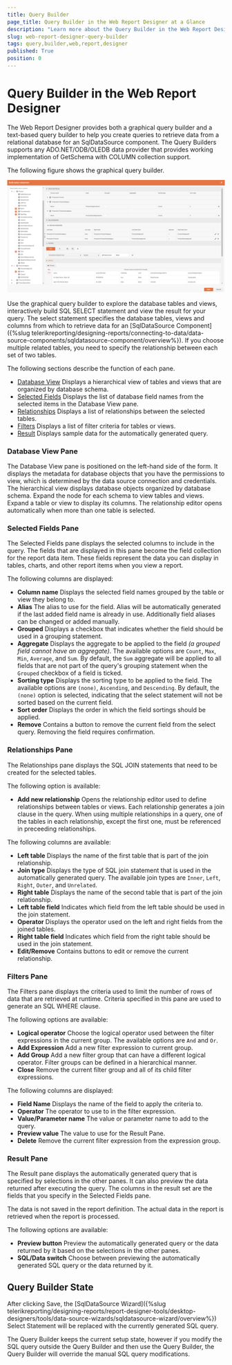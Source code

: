```yaml
---
title: Query Builder
page_title: Query Builder in the Web Report Designer at a Glance
description: "Learn more about the Query Builder in the Web Report Designer and how to use it to create basic queries easily in Telerik Reporting."
slug: web-report-designer-query-builder
tags: query,builder,web,report,designer
published: True
position: 0
---
```


# Query Builder in the Web Report Designer

The Web Report Designer provides both a graphical query builder and a text-based query builder to help you create queries to retrieve data from a relational database for an SqlDataSource component. The Query Builders supports any ADO.NET/ODB/OLEDB data provider that provides working implementation of GetSchema with COLUMN collection support. 

The following figure shows the graphical query builder.

![The Graphical SQL Query Builder Form of the Web Report Designer](images/SqlQueryBuilderForm.png)

Use the graphical query builder to explore the database tables and views, interactively build SQL SELECT statement and view the result for your query. The select statement specifies the database tables, views and columns from which to retrieve data for an [SqlDataSource Component]({%slug telerikreporting/designing-reports/connecting-to-data/data-source-components/sqldatasource-component/overview%}). If you choose multiple related tables, you need to specify the relationship between each set of two tables.

The following sections describe the function of each pane.

* [Database View](#database-view-pane) Displays a hierarchical view of tables and views that are organized by database schema.
* [Selected Fields](#selected-fields-pane) Displays the list of database field names from the selected items in the Database View pane.
* [Relationships](#relationships-pane) Displays a list of relationships between the selected tables.
* [Filters](#filters-pane) Displays a list of filter criteria for tables or views.
* [Result](#data-preview-pane) Displays sample data for the automatically generated query.

### Database View Pane

The Database View pane is positioned on the left-hand side of the form. It displays the metadata for database objects that you have the permissions to view, which is determined by the data source connection and credentials. The hierarchical view displays database objects organized by database schema. Expand the node for each schema to view tables and views. Expand a table or view to display its columns.
The relationship editor opens automatically when more than one table is selected.

### Selected Fields Pane

The Selected Fields pane displays the selected columns to include in the query. The fields that are displayed in this pane become the field collection for the report data item. These fields represent the data you can display in tables, charts, and other report items when you view a report.

The following columns are displayed:

* __Column name__ Displays the selected field names grouped by the table or view they belong to.
* __Alias__ The alias to use for the field. Alias will be automatically generated if the last added field name is already in use. Additionally field aliases can be changed or added manually.
* __Grouped__ Displays a checkbox that indicates whether the field should be used in a grouping statement.
* __Aggregate__ Displays the aggregate to be applied to the field _(a grouped field cannot have an aggregate)_. The available options are `Count`, `Max`, `Min`, `Average`, and `Sum`.
By default, the `Sum` aggregate will be applied to all fields that are not part of the query's grouping statement when the `Grouped` checkbox of a field is ticked.
* __Sorting type__ Displays the sorting type to be applied to the field. The available options are `(none)`, `Ascending`, and `Descending`. By default, the `(none)` option is selected, indicating that the select statement will not be sorted based on the current field.
* __Sort order__ Displays the order in which the field sortings should be applied.
* __Remove__ Contains a button to remove the current field from the select query. Removing the field requires confirmation.

### Relationships Pane

The Relationships pane displays the SQL JOIN statements that need to be created for the selected tables.

The following option is available:

* __Add new relationship__ Opens the relationship editor used to define relationships between tables or views. Each relationship generates a join clause in the query. When using multiple relationships in a query, one of the tables in each relationship, except the first one, must be referenced in preceeding relationships.

The following columns are available:

* __Left table__ Displays the name of the first table that is part of the join relationship.
* __Join type__ Displays the type of SQL join statement that is used in the automatically generated query. The available join types are `Inner`, `Left`, `Right`, `Outer`, and `Unrelated`.
* __Right table__ Displays the name of the second table that is part of the join relationship.
* __Left table field__ Indicates which field from the left table should be used in the join statement.
* __Operator__ Displays the operator used on the left and right fields from the joined tables.
* __Right table field__ Indicates which field from the right table should be used in the join statement. 
* __Edit/Remove__ Contains buttons to edit or remove the current relationship. 

### Filters Pane

The Filters pane displays the criteria used to limit the number of rows of data that are retrieved at runtime. Criteria specified in this pane are used to generate an SQL WHERE clause.

The following options are available:

* __Logical operator__ Choose the logical operator used between the filter expressions in the current group. The available options are `And` and `Or`.
* __Add Expression__ Add a new filter expression to current group.
* __Add Group__ Add a new filter group that can have a different logical operator. Filter groups can be defined in a hierarchical manner.
* __Close__ Remove the current filter group and all of its child filter expressions.

The following columns are displayed:

* __Field Name__ Displays the name of the field to apply the criteria to.
* __Operator__ The operator to use to in the filter expression.
* __Value/Parameter name__ The value or parameter name to add to the query.
* __Preview value__ The value to use for the Result Pane.
* __Delete__ Remove the current filter expression from the expression group.

### Result Pane

The Result pane displays the automatically generated query that is specified by selections in the other panes.
It can also preview the data returned after executing the query. The columns in the result set are the fields that you specify in the Selected Fields pane.

The data is not saved in the report definition. The actual data in the report is retrieved when the report is processed.

The following options are available:

* __Preview button__ Preview the automatically generated query or the data returned by it based on the selections in the other panes.
* __SQL/Data switch__ Choose between previewing the automatically generated SQL query or the data returned by it. 

## Query Builder State

After clicking Save, the [SqlDataSource Wizard]({%slug telerikreporting/designing-reports/report-designer-tools/desktop-designers/tools/data-source-wizards/sqldatasource-wizard/overview%}) Select Statement will be replaced with the currently generated SQL query.

The Query Builder keeps the current setup state, however if you modify the SQL query outside the Query Builder and then use the Query Builder, the Query Builder will override the manual SQL query modifications.
